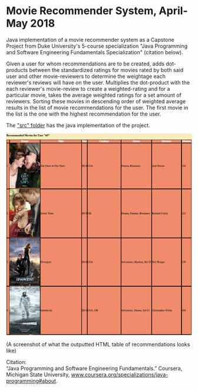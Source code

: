 # Movie Recommender System, April-May 2018 
Java implementation of a movie recommender system as a Capstone Project from Duke University's 5-course specialization "Java Programming and Software Engineering Fundamentals Specialization" (citation below).  

Given a user for whom recommendations are to be created, adds dot-products between the standardized ratings for movies rated by both said user and other movie-reviewers to determine the weightage each reviewer's reviews will have on the user. 
Multiplies the dot-product with the each reviewer's movie-review to create a weighted-rating and for a particular movie, takes the average weighted ratings for a set amount of reviewers. Sorting these movies in descending order of weighted average results in the list of movie recommendations for the user.
The first movie in the list is the one with the highest recommendation for the user.

The ["src" folder](src) has the java implementation of the project.

![alt text](Recommendations.png "Screenshot")

(A screenshot of what the outputted HTML table of recommendations looks like)

Citation:<br />
“Java Programming and Software Engineering Fundamentals.” Coursera, Michigan State University, www.coursera.org/specializations/java-programming#about.
